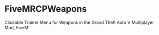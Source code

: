 # FiveMRCPWeapons
Clickable Trainer Menu for Weapons in the Grand Theft Auto V Multiplayer Mod, FiveM!
